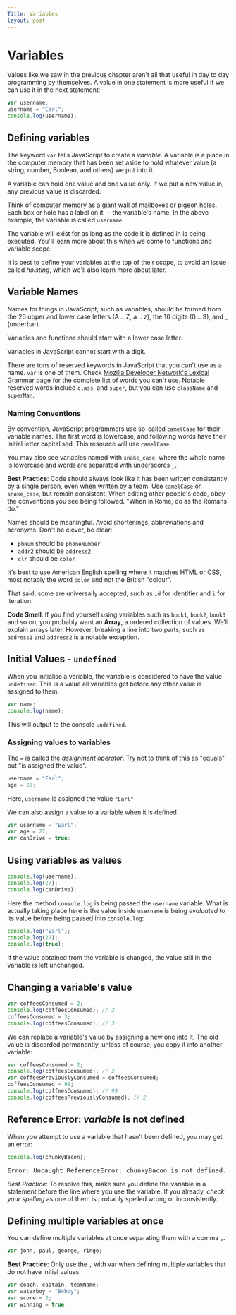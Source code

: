 ```yaml
---
Title: Variables
layout: post
---
```


# Variables

Values like we saw in the previous chapter aren't all that useful in day to day programming by themselves. A value in one statement is more useful if we can use it in the next statement:

```js
var username;
username = "Earl";
console.log(username);
```

## Defining variables

The keyword `var` tells JavaScript to create a *variable*. A variable is a place in the computer memory that has been set aside to hold whatever value (a string, number, Boolean, and others) we put into it.

A variable can hold one value and one value only. If we put a new value in, any previous value is discarded.

Think of computer memory as a giant wall of mailboxes or pigeon holes. Each box or hole has a label on it -- the variable's name. In the above example, the variable is called `username`.

The variable will exist for as long as the code it is defined in is being executed. You'll learn more about this when we come to functions and variable scope.

It is best to define your variables at the top of their scope, to avoid an issue called *hoisting*, which we'll also learn more about later.

## Variable Names

Names for things in JavaScript, such as variables, should be formed from the 26 upper and lower case letters (A .. Z, a .. z), the 10 digits (0 .. 9), and _ (underbar).

Variables and functions should start with a lower case letter.

Variables in JavaScript cannot start with a digit.

There are tons of reserved keywords in JavaScript that you can't use as a name. `var` is one of them. Check [Mozilla Developer Network's Lexical Grammar](https://developer.mozilla.org/en-US/docs/Web/JavaScript/Reference/Lexical_grammar#Keywords) page for the complete list of words you can't use. Notable reserved words inclued `class`, and `super`, but you can use `className` and `superMan`.

### Naming Conventions

By convention, JavaScript programmers use so-called `camelCase` for their variable names. The first word is lowercase, and following words have their initial letter capitalised. This resource will use `camelCase`.

You may also see variables named with `snake_case`, where the whole name is lowercase and words are separated with underscores `_`.

**Best Practice**: Code should always look like it has been written consistantly by a single person, even when written by a team. Use `camelCase` or `snake_case`, but remain consistent. When editing other people's code, obey the conventions you see being followed. "When in Rome, do as the Romans do."

<!-- you can't emphasise clear naming enough - feel free to repeat this frequently -->

Names should be meaningful. Avoid shortenings, abbreviations and acronyms. Don't be clever, be clear:

* `phNum` should be `phoneNumber`
* `addr2` should be `address2`
* `clr` should be `color`

It's best to use American English spelling where it matches HTML or CSS, most notably the word `color` and not the British "colour".

That said, some are universally accepted, such as `id` for identifier and `i` for iteration.

**Code Smell**: If you find yourself using variables such as `book1`, `book2`, `book3` and so on, you probably want an **Array**, a ordered collection of values. We'll explain arrays later. However, breaking a line into two parts, such as `address1` and `address2` is a notable exception.

## Initial Values - `undefined`

When you initialise a variable, the variable is considered to have the value `undefined`. This is a value all variables get before any other value is assigned to them.

```js
var name;
console.log(name);
```

This will output to the console `undefined`.


### Assigning values to variables

The `=` is called the *assignment operator*. Try not to think of this as "equals" but "is assigned the value".

```js
username = "Earl";
age = 27;
```

Here, `username` is assigned the value `"Earl"`

We can also assign a value to a variable when it is defined.

```js
var username = "Earl";
var age = 27;
var canDrive = true;
```

## Using variables as values

```js
console.log(username);
console.log(27);
console.log(canDrive);
```

Here the method `console.log` is being passed the `username` variable. What is actually taking place here is the value inside `username` is being *evaluated* to its value before being passed into `console.log`:

```js
console.log("Earl");
console.log(27);
console.log(true);
```

If the value obtained from the variable is changed, the value still in the variable is left unchanged.

## Changing a variable's value
```js
var coffeesConsumed = 2;
console.log(coffeesConsumed); // 2
coffeesConsumed = 3;
console.log(coffeesConsumed); // 3
```

We can replace a variable's value by assigning a new one into it. The old value is discarded permanently, unless of course, you copy it into another variable:

```js
var coffeesConsumed = 2;
console.log(coffeesConsumed); // 2
var coffeesPreviouslyConsumed = coffeesConsumed;
coffeesConsumed = 99;
console.log(coffeesConsumed); // 99
console.log(coffeesPreviouslyConsumed); // 2
```


## Reference Error: *variable* is not defined

When you attempt to use a variable that hasn't been defined, you may get an error:
```js
console.log(chunkyBacon);
```
<samp>Error: Uncaught ReferenceError: chunkyBacon is not defined.</samp>

*Best Practice*: To resolve this, make sure you define the variable in a statement before the line where you use the variable. If you already, *check your spelling* as one of them is probably spelled wrong or inconsistently.


## Defining multiple variables at once

You can define multiple variables at once separating them with a comma `,`.

```js
var john, paul, george, ringo;
```

**Best Practice**: Only use the `,` with var when defining multiple variables that do not have initial values.

```js
var coach, captain, teamName;
var waterboy = "Bobby";
var score = 2;
var winning = true;
```
